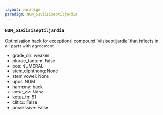 ```yaml
---
layout: paradigm
paradigm: NUM_51viisiseptiljardia
---
```

### ` NUM_51viisiseptiljardia `

Optimisation hack for exceptional compound ’viisiseptiljardia’ that inflects in all parts with agreement
* grade_dir: weaken
* plurale_tantum: False
* pos: NUMERAL
* stem_diphthong: None
* stem_vowel: None
* upos: NUM
* harmony: back
* kotus_av: None
* kotus_tn: 51
* clitics: False
* possessive: False
